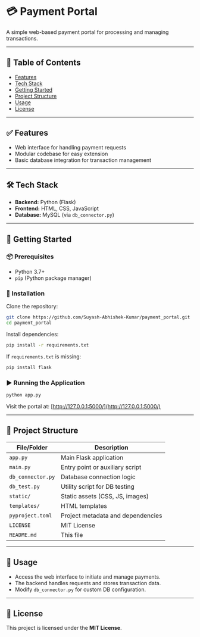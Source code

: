 # 💳 Payment Portal

A simple web-based payment portal for processing and managing transactions.

---

## 📑 Table of Contents

- [Features](#features)  
- [Tech Stack](#tech-stack)  
- [Getting Started](#getting-started)  
- [Project Structure](#project-structure)  
- [Usage](#usage)  
- [License](#license)

---

## ✅ Features

- Web interface for handling payment requests  
- Modular codebase for easy extension  
- Basic database integration for transaction management  

---

## 🛠 Tech Stack

- **Backend:** Python (Flask)  
- **Frontend:** HTML, CSS, JavaScript  
- **Database:** MySQL (via `db_connector.py`)  

---

## 🚀 Getting Started

### 📦 Prerequisites

- Python 3.7+  
- `pip` (Python package manager)

### 🔧 Installation

Clone the repository:

```bash
git clone https://github.com/Suyash-Abhishek-Kumar/payment_portal.git
cd payment_portal
```

Install dependencies:

```bash
pip install -r requirements.txt
```

If `requirements.txt` is missing:

```bash
pip install flask
```

### ▶️ Running the Application

```bash
python app.py
```

Visit the portal at: [http://127.0.0.1:5000/](http://127.0.0.1:5000/)

---

## 📁 Project Structure

| File/Folder       | Description                           |
|-------------------|---------------------------------------|
| `app.py`          | Main Flask application                |
| `main.py`         | Entry point or auxiliary script       |
| `db_connector.py` | Database connection logic             |
| `db_test.py`      | Utility script for DB testing         |
| `static/`         | Static assets (CSS, JS, images)       |
| `templates/`      | HTML templates                        |
| `pyproject.toml`  | Project metadata and dependencies     |
| `LICENSE`         | MIT License                           |
| `README.md`       | This file                             |

---

## 📌 Usage

- Access the web interface to initiate and manage payments.  
- The backend handles requests and stores transaction data.  
- Modify `db_connector.py` for custom DB configuration.

---

## 📄 License

This project is licensed under the **MIT License**.
